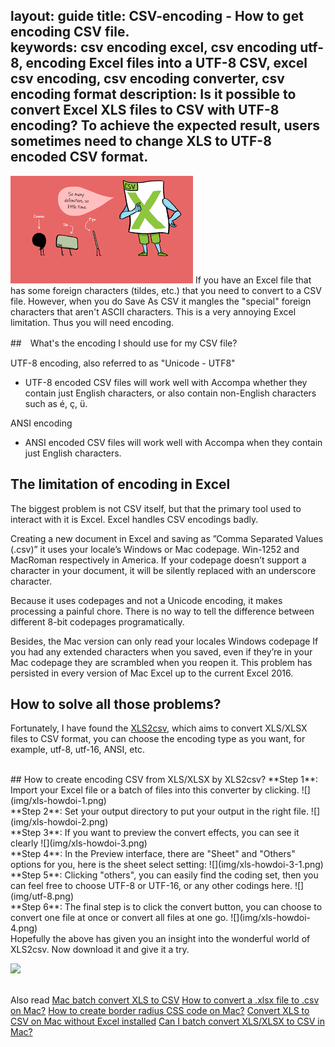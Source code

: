 layout: guide
title: CSV-encoding - How to get encoding CSV file.   
keywords: csv encoding excel, csv encoding utf-8, encoding Excel files into a UTF-8 CSV, excel csv encoding, csv encoding converter, csv encoding format
description: Is it possible to convert Excel XLS files to CSV with UTF-8 encoding? To achieve the expected result, users sometimes need to change XLS to UTF-8 encoded CSV format. 
---
![](../img/csvimages.png)
If you have an Excel file that has some foreign characters (tildes, etc.) that you need to convert to a CSV file. However, when you do Save As CSV it mangles the "special" foreign characters that aren't ASCII characters. This is a very annoying Excel limitation. Thus you will need encoding.

##　What's the encoding I should use for my CSV file?

UTF-8 encoding, also referred to as "Unicode - UTF8"

* UTF-8 encoded CSV files will work well with Accompa whether they contain just English characters, or also contain non-English characters such as é, ç, ü.

ANSI encoding
* ANSI encoded CSV files will work well with Accompa when they contain just English characters.


## The limitation of encoding in Excel
The biggest problem is not CSV itself, but that the primary tool used to interact with it is Excel. Excel handles CSV encodings badly.

Creating a new document in Excel and saving as ”Comma Separated Values (.csv)” it uses your locale’s Windows or Mac codepage. Win-1252 and MacRoman respectively in America. If your codepage doesn’t support a character in your document, it will be silently replaced with an underscore character. 

Because it uses codepages and not a Unicode encoding, it makes processing a painful chore. There is no way to tell the difference between different 8-bit codepages programatically.

Besides, the Mac version can only read your locales Windows codepage If you had any extended characters when you saved, even if they’re in your Mac codepage they are scrambled when you reopen it. This problem has persisted in every version of Mac Excel up to the current Excel 2016.

## How to solve all those problems?
Fortunately, I have found the <a href="https://gmagon.com/products/store/xls2csv/" target="_blank" rel="nofollow me noopener noreferrer" >XLS2csv</a>, which aims to convert XLS/XLSX files to CSV format, you can choose the encoding type as you want, for example, utf-8, utf-16, ANSI, etc. 

<br>
## How to create encoding CSV from XLS/XLSX by XLS2csv?
**Step 1**: Import your Excel file or a batch of files into this converter by clicking.
![](img/xls-howdoi-1.png)
<br>
**Step 2**: Set your output directory to put your output in the right file.
![](img/xls-howdoi-2.png)
<br>
**Step 3**: If you want to preview the convert effects, you can see it clearly 
![](img/xls-howdoi-3.png)
<br>
**Step 4**: In the Preview interface, there are "Sheet" and "Others" options for you, here is the sheet select setting:
![](img/xls-howdoi-3-1.png)
<br>
**Step 5**: Clicking "others", you can easily find the coding set, then you can feel free to choose UTF-8 or UTF-16, or any other codings here. 
![](img/utf-8.png)
<br>
**Step 6**: The final step is to click the convert button, you can choose to convert one file at once or convert all files at one go.
![](img/xls-howdoi-4.png)
<br>
Hopefully the above has given you an insight into the wonderful world of XLS2csv. Now download it and give it a try.

<a href="https://gmagon.com/products/store/xls2csv/" target="_blank" rel="nofollow me noopener noreferrer" ><img src="https://gmagon.com/asset/images/free-download.png" /></a>


<br>
Also read
<a href="https://gmagon.com/guide/mac-batch-convert-xls-to-csv.html" target="_blank" rel="nofollow me noopener noreferrer" >Mac batch convert XLS to CSV</a>
<a href="https://gmagon.com/guide/how-to-convert-a-xlsx-file-to-csv-on-mac.html" target="_blank" rel="nofollow me noopener noreferrer" >How to convert a .xlsx file to .csv on Mac?</a>
<a href="https://gmagon.com/guide/create-border-radius-css-mac.html" target="_blank" rel="nofollow me noopener noreferrer" >How to create border radius CSS code on Mac?</a>
<a href="https://gmagon.com/guide/convert-xls-on-mac-without-excel.html" target="_blank" rel="nofollow me noopener noreferrer" >Convert XLS to CSV on Mac without Excel installed</a>
<a href="https://gmagon.com/guide/can-i-batch-convert-xls-to-csv-mac.html" target="_blank" rel="nofollow me noopener noreferrer" >Can I batch convert XLS/XLSX to CSV in Mac?</a>
